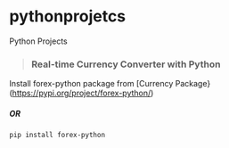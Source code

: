 # pythonprojetcs
Python Projects

> ### Real-time Currency Converter with Python

Install forex-python package from [Currency Package}(https://pypi.org/project/forex-python/)

##### OR
            
```pip install forex-python```
